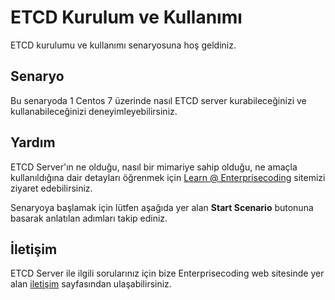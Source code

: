
# ETCD Kurulum ve Kullanımı

ETCD kurulumu ve kullanımı senaryosuna hoş geldiniz.

## Senaryo

Bu senaryoda 1 Centos 7 üzerinde nasıl ETCD server kurabileceğinizi ve kullanabileceğinizi deneyimleyebilirsiniz.

## Yardım

ETCD Server'ın ne olduğu, nasıl bir mimariye sahip olduğu, ne amaçla kullanıldığına dair detayları öğrenmek için [Learn @ Enterprisecoding](https://learn.enterprisecoding.com/)  sitemizi ziyaret edebilirsiniz.

Senaryoya başlamak için lütfen aşağıda yer alan **Start Scenario** butonuna basarak anlatılan adımları takip ediniz.

## İletişim

ETCD Server ile ilgili sorularınız için bize Enterprisecoding web sitesinde yer alan [iletişim](https://enterprisecoding.com/iletisim/) sayfasından ulaşabilirsiniz.
